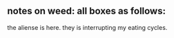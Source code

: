 notes on weed:
all boxes as follows:
----------------------------------------------------------
the aliense is here.  they is interrupting my eating cycles.
